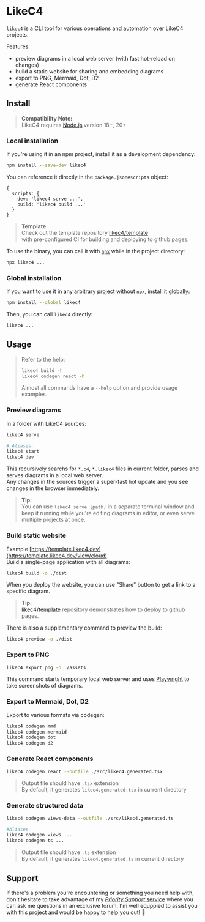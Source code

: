 # LikeC4

`likec4` is a CLI tool for various operations and automation over LikeC4 projects.

Features:

- preview diagrams in a local web server (with fast hot-reload on changes)
- build a static website for sharing and embedding diagrams
- export to PNG, Mermaid, Dot, D2
- generate React components

## Install

> **Compatibility Note:**  
> LikeC4 requires [Node.js](https://nodejs.org/en/) version 18+, 20+

### Local installation

If you're using it in an npm project, install it as a development dependency:

```sh
npm install --save-dev likec4
```

You can reference it directly in the `package.json#scripts` object:

```json5
{
  scripts: {
    dev: 'likec4 serve ...',
    build: 'likec4 build ...'
  }
}
```

> **Template:**  
> Check out the template repository [likec4/template](https://github.com/likec4/template)  
> with pre-configured CI for building and deploying to github pages.

To use the binary, you can call it with [`npx`](https://docs.npmjs.com/cli/v10/commands/npx) while in the project directory:

```sh
npx likec4 ...
```

### Global installation

If you want to use it in any arbitrary project without [`npx`](https://docs.npmjs.com/cli/v10/commands/npx), install it globally:

```sh
npm install --global likec4
```

Then, you can call `likec4` directly:

```sh
likec4 ...
```

## Usage

> Refer to the help:
>
> ```sh
> likec4 build -h
> likec4 codegen react -h
> ```
>
> Almost all commands have a `--help` option and provide usage examples.

### Preview diagrams

In a folder with LikeC4 sources:

```sh
likec4 serve

# Aliases:
likec4 start
likec4 dev
```

This recursively searchs for `*.c4`, `*.likec4` files in current folder, parses and serves diagrams in a local web server.  
Any changes in the sources trigger a super-fast hot update and you see changes in the browser immediately.

> **Tip:**  
> You can use `likec4 serve [path]` in a separate terminal window and keep it running while you're editing diagrams in editor, or even serve multiple projects at once.

### Build static website

Example [https://template.likec4.dev](https://template.likec4.dev/view/cloud)  
Build a single-page application with all diagrams:

```sh
likec4 build -o ./dist
```

When you deploy the website, you can use "Share" button to get a link to a specific diagram.

> **Tip:**  
> [likec4/template](https://github.com/likec4/template) repository demonstrates how to deploy to github pages.

There is also a supplementary command to preview the build:

```sh
likec4 preview -o ./dist
```

### Export to PNG

```sh
likec4 export png -o ./assets
```

This command starts temporary local web server and uses [Playwright](https://playwright.dev/) to take screenshots of diagrams.

### Export to Mermaid, Dot, D2

Export to various formats via codegen:

```sh
likec4 codegen mmd
likec4 codegen mermaid
likec4 codegen dot
likec4 codegen d2
```

### Generate React components

```sh
likec4 codegen react --outfile ./src/likec4.generated.tsx
```

> Output file should have `.tsx` extension  
> By default, it generates `likec4.generated.tsx` in current directory

### Generate structured data

```sh
likec4 codegen views-data --outfile ./src/likec4.generated.ts

#Aliases
likec4 codegen views ...
likec4 codegen ts ...
```

> Output file should have `.ts` extension  
> By default, it generates `likec4.generated.ts` in current directory

## Support

If there's a problem you're encountering or something you need help with, don't hesitate to take advantage of my [_Priority Support_ service](https://github.com/sponsors/davydkov) where you can ask me questions in an exclusive forum. I'm well equppied to assist you with this project and would be happy to help you out! 🙂
